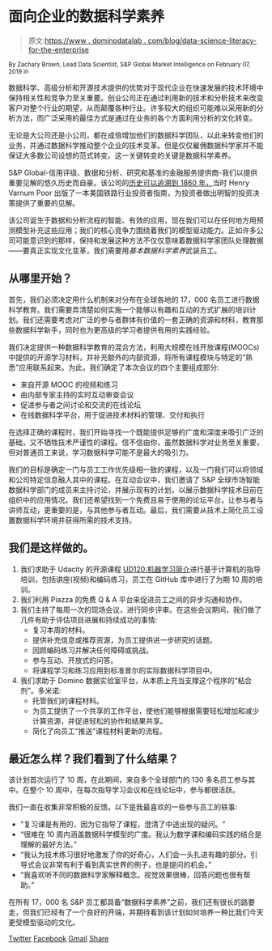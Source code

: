 # 面向企业的数据科学素养

> 原文:[https://www . dominodatalab . com/blog/data-science-literacy-for-the-enterprise](https://www.dominodatalab.com/blog/data-science-literacy-for-the-enterprise)

<small class="t-small">By Zachary Brown, Lead Data Scientist, S&P Global Market Intelligence on February 07, 2019 in</small>

数据科学、高级分析和开源技术提供的优势对于现代企业在快速发展的技术环境中保持相关性和竞争力至关重要。创业公司正在通过利用新的技术和分析技术来改变客户对整个行业的期望，从而颠覆各种行业。许多较大的组织可能难以采用新的分析方法，而广泛采用的最佳方式是通过在业务的各个方面利用分析的文化转变。

无论是大公司还是小公司，都在成倍增加他们的数据科学团队，以此来转变他们的业务，并通过数据科学推动整个企业的技术变革。但是仅仅雇佣数据科学家并不能保证大多数公司设想的范式转变。这一关键转变的关键是数据科学素养。

S&P Global-信用评级、数据和分析、研究和基准的金融服务提供商-我们以提供重要见解的悠久历史而自豪。该公司的[历史可以追溯到 1860 年，](https://www.spglobal.com/en/who-we-are/our-history)当时 Henry Varnum Poor 出版了一本美国铁路行业投资者指南，为投资者做出明智的投资决策提供了重要的见解。

该公司诞生于数据和分析流程的智能、有效的应用，现在我们可以在任何地方用预测模型补充这些应用；我们的核心竞争力围绕着我们的模型驱动能力。正如许多公司可能意识到的那样，保持和发展这种方法不仅仅意味着数据科学家团队处理数据——要真正实现文化变革，我们需要用*基本数据科学素养*武装员工。

## 从哪里开始？

首先，我们必须决定用什么机制来对分布在全球各地的 17，000 名员工进行数据科学教育。我们需要弄清楚如何实施一个能够以有趣和互动的方式扩展的培训计划。我们还需要考虑对广泛的参与者群体有价值的一套正确的资源和材料，教育那些数据科学新手，同时也为更高级的学习者提供有用的实践经验。

我们决定提供一种数据科学教育的混合方法，利用大规模在线开放课程(MOOCs)中提供的开源学习材料，并补充额外的内部资源，将所有课程模块与特定的“熟悉”应用联系起来。为此，我们确定了本次会议的四个主要组成部分:

*   来自开源 MOOC 的视频和练习
*   由内部专家主持的实时互动审查会议
*   促进参与者之间讨论和交流的在线论坛
*   在线数据科学平台，用于促进技术材料的管理、交付和执行

在选择正确的课程时，我们开始寻找一个既能提供足够的广度和深度来吸引广泛的基础，又不牺牲技术严谨性的课程。信不信由你，虽然数据科学对业务至关重要，但对普通员工来说，学习数据科学可能不是最大的吸引力。

我们的目标是确定一门与员工工作优先级相一致的课程，以及一门我们可以将领域和公司特定信息融入其中的课程。在互动会议中，我们邀请了 S&P 全球市场智能数据科学部门的成员来主持讨论，并展示现有的计划，以展示数据科学技术目前在组织中的应用情况。我们还希望找到一个免费且易于使用的论坛平台，让参与者与讲师互动，更重要的是，与其他参与者互动。最后，我们需要从技术上简化员工设置数据科学环境并获得所需的技术支持。

## 我们是这样做的。

1.  我们求助于 Udacity 的开源课程 [UD120:机器学习简介](https://www.udacity.com/course/intro-to-machine-learning--ud120)进行基于计算机的指导培训，包括讲座(视频)和编码练习，员工在 GitHub 库中进行了为期 10 周的培训。
2.  我们利用 Piazza 的免费 Q & A 平台来促进员工之间的异步沟通和协作。
3.  我们主持了每周一次的现场会议，进行同步评审。在这些会议期间，我们做了几件有助于评估项目进展和持续成功的事情:
    *   复习本周的材料。
    *   提供补充信息或推荐资源，为员工提供进一步研究的话题。
    *   回顾编码练习并解决任何障碍或挑战。
    *   参与互动、开放式的问答。
    *   将课程学习和练习应用到标准普尔的实际数据科学项目中。
4.  我们求助于 Domino 数据实验室平台，从本质上充当支撑这个程序的“粘合剂”。多米诺:
    *   托管我们的课程材料。
    *   为员工提供了一个共享的工作平台，使他们能够根据需要轻松增加和减少计算资源，并促进轻松的协作和结果共享。
    *   简化了向员工“推送”课程材料更新的流程。

## 最近怎么样？我们看到了什么结果？

该计划首次运行了 10 周，在此期间，来自多个全球部门的 130 多名员工参与其中。在整个 10 周中，在每次指导学习会议和在线论坛中，参与都很活跃。

我们一直在收集非常积极的反馈。以下是我最喜欢的一些参与员工的轶事:

*   "复习课是有用的，因为它指导了课程，澄清了中途出现的疑问。"
*   “很难在 10 周内涵盖数据科学模型的广度。我认为数学课和编码实践的结合是理解的最好方法。”
*   “我认为技术练习很好地激发了你的好奇心，人们会一头扎进有趣的部分。引导式会议非常有利于看到真实世界的例子，也是提问的机会。”
*   “我喜欢听不同的数据科学家解释概念。视觉效果很棒，回答问题也很有帮助。”

在所有 17，000 名 S&P 员工都具备“数据科学素养”之前，我们还有很长的路要走，但我们已经有了一个良好的开端，并期待看到该计划如何培养一种比我们今天更受模型驱动的文化。

[Twitter](/#twitter) [Facebook](/#facebook) [Gmail](/#google_gmail) [Share](https://www.addtoany.com/share#url=https%3A%2F%2Fwww.dominodatalab.com%2Fblog%2Fdata-science-literacy-for-the-enterprise%2F&title=Data%20Science%20Literacy%20for%20the%20Enterprise)